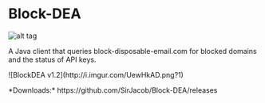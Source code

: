 # Block-DEA
![alt tag](https://travis-ci.org/SirJacob/Block-DEA.svg?branch=master)
<p>A Java client that queries block-disposable-email.com for blocked domains and the status of API keys.</p>
![BlockDEA v1.2](http://i.imgur.com/UewHkAD.png?1)
<p>
*Downloads:* https://github.com/SirJacob/Block-DEA/releases
